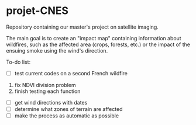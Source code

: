 # projet-CNES

Repository containing our master's project on satellite imaging.

The main goal is to create an "impact map" containing information about wildfires, such as the affected area (crops, forests, etc.) or the impact of the ensuing smoke using the wind's direction.

To-do list:

- [ ] test current codes on a second French wildfire

1. fix NDVI division problem
2. finish testing each function

- [ ] get wind directions with dates
- [ ] determine what zones of terrain are affected
- [ ] make the process as automatic as possible
